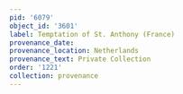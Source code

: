 ```yaml
---
pid: '6079'
object_id: '3601'
label: Temptation of St. Anthony (France)
provenance_date:
provenance_location: Netherlands
provenance_text: Private Collection
order: '1221'
collection: provenance
---
```

